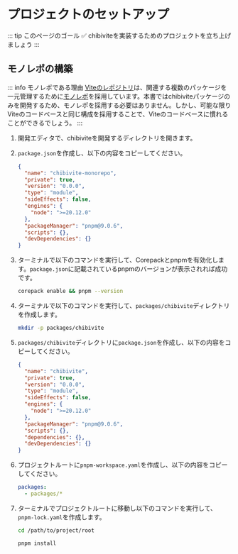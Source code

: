 # プロジェクトのセットアップ

::: tip このページのゴール
✅ chibiviteを実装するためのプロジェクトを立ち上げましょう
:::

## モノレポの構築

::: info モノレポである理由
[Viteのレポジトリ](https://github.com/vitejs/vite)は、関連する複数のパッケージを一元管理するために[モノレポ](https://monorepo.tools/)を採用しています。本書ではchibiviteパッケージのみを開発するため、モノレポを採用する必要はありません。しかし、可能な限りViteのコードベースと同じ構成を採用することで、Viteのコードベースに慣れることができるでしょう。
:::

1. 開発エディタで、chibiviteを開発するディレクトリを開きます。
2. `package.json`を作成し、以下の内容をコピーしてください。

   ```json
   {
     "name": "chibivite-monorepo",
     "private": true,
     "version": "0.0.0",
     "type": "module",
     "sideEffects": false,
     "engines": {
       "node": ">=20.12.0"
     },
     "packageManager": "pnpm@9.0.6",
     "scripts": {},
     "devDependencies": {}
   }
   ```

3. ターミナルで以下のコマンドを実行して、Corepackとpnpmを有効化します。`package.json`に記載されているpnpmのバージョンが表示されれば成功です。

   ```bash
   corepack enable && pnpm --version
   ```

4. ターミナルで以下のコマンドを実行して、`packages/chibivite`ディレクトリを作成します。

   ```bash
   mkdir -p packages/chibivite
   ```

5. `packages/chibivite`ディレクトリに`package.json`を作成し、以下の内容をコピーしてください。

   ```json
   {
     "name": "chibivite",
     "private": true,
     "version": "0.0.0",
     "type": "module",
     "sideEffects": false,
     "engines": {
       "node": ">=20.12.0"
     },
     "packageManager": "pnpm@9.0.6",
     "scripts": {},
     "dependencies": {},
     "devDependencies": {}
   }
   ```

6. プロジェクトルートに`pnpm-workspace.yaml`を作成し、以下の内容をコピーしてください。

   ```yaml
   packages:
     - packages/*
   ```

7. ターミナルでプロジェクトルートに移動し以下のコマンドを実行して、`pnpm-lock.yaml`を作成します。

   ```bash
   cd /path/to/project/root
   ```

   ```bash
   pnpm install
   ```
